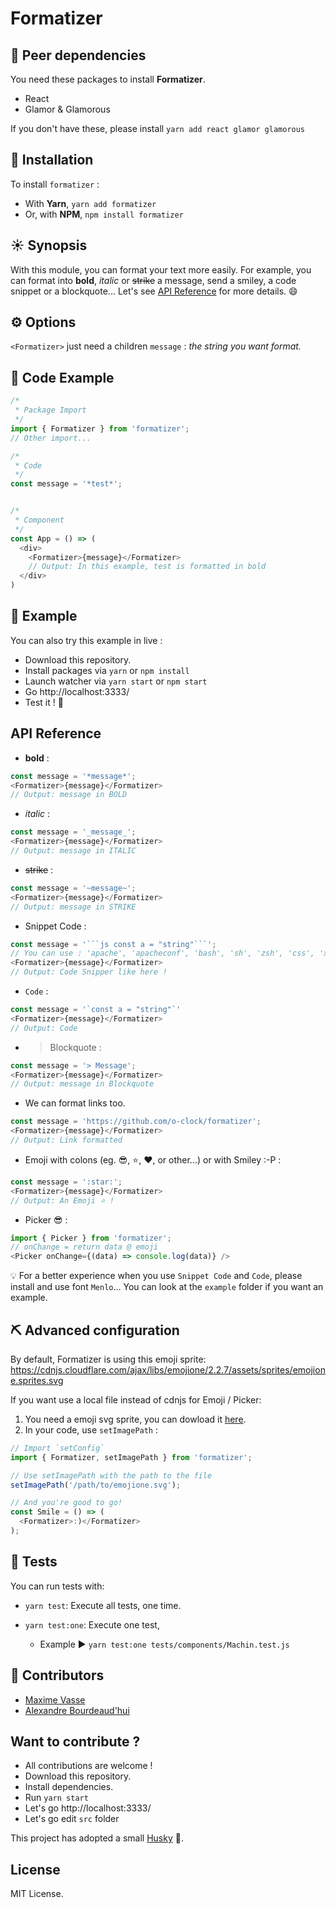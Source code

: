 # Formatizer

## :muscle: Peer dependencies
You need these packages to install **Formatizer**.
  * React
  * Glamor & Glamorous

If you don't have these, please install `yarn add react glamor glamorous`


## :rocket: Installation
To install `formatizer` :
  * With **Yarn**, `yarn add formatizer`
  * Or, with **NPM**, `npm install formatizer`


## :sunny: Synopsis
With this module, you can format your text more easily. For example, you can format into **bold**, _italic_ or ~~strike~~ a message, send a smiley, a code snippet or a blockquote... Let's see [API Reference](readme.md#api-reference) for more details. :smile:


## :gear: Options
`<Formatizer>` just need a children `message` : _the string you want format._


## :eyes: Code Example
```js
/*
 * Package Import
 */
import { Formatizer } from 'formatizer';
// Other import...

/*
 * Code
 */
const message = '*test*';


/*
 * Component
 */
const App = () => (
  <div>
    <Formatizer>{message}</Formatizer>
    // Output: In this example, test is formatted in bold
  </div>
)
```


## :eyes: Example

You can also try this example in live :
  * Download this repository.
  * Install packages via `yarn` or `npm install`
  * Launch watcher via `yarn start` or `npm start`
  * Go http://localhost:3333/
  * Test it ! :tada:


## API Reference

* **bold** :   
```js
const message = '*message*';
<Formatizer>{message}</Formatizer>
// Output: message in BOLD
```

* _italic_ :   
```js
const message = '_message_';
<Formatizer>{message}</Formatizer>
// Output: message in ITALIC
```

* ~~strike~~ :   
```js
const message = '~message~';
<Formatizer>{message}</Formatizer>
// Output: message in STRIKE
```

* Snippet Code :
```js
const message = '```js const a = "string"```';   
// You can use : 'apache', 'apacheconf', 'bash', 'sh', 'zsh', 'css', 'xml', 'html', 'xhtml', 'rss', 'atom', 'xjb', 'xsd', 'xsl', 'plist', 'ini', 'json', 'javascript', 'js', 'jsx', 'less', 'markdown', 'md', 'mkdown', 'mkd', 'php', 'scss', 'sql', 'stylus', 'styl' or 'twig',
<Formatizer>{message}</Formatizer>
// Output: Code Snipper like here !
```

* `Code` :
```js
const message = '`const a = "string"`'
<Formatizer>{message}</Formatizer>
// Output: Code
```

* > Blockquote :   
```js
const message = '> Message';
<Formatizer>{message}</Formatizer>
// Output: message in Blockquote
```

* We can format links too.
```js
const message = 'https://github.com/o-clock/formatizer';
<Formatizer>{message}</Formatizer>
// Output: Link formatted
```

* Emoji with colons (eg. :sunglasses:, :star:, :heart:, or other...) or with Smiley :-P :
```js
const message = ':star:';
<Formatizer>{message}</Formatizer>
// Output: An Emoji ⭐️ !
```

* Picker :sunglasses: :
```js
import { Picker } from 'formatizer';
// onChange = return data @ emoji
<Picker onChange={(data) => console.log(data)} />
```

:bulb: For a better experience when you use `Snippet Code` and `Code`, please install and use font `Menlo`... You can look at the `example` folder if you want an example.


## :pick: Advanced configuration

By default, Formatizer is using this emoji sprite:  
https://cdnjs.cloudflare.com/ajax/libs/emojione/2.2.7/assets/sprites/emojione.sprites.svg

If you want use a local file instead of cdnjs for Emoji / Picker:  
1. You need a emoji svg sprite, you can dowload it [here](https://github.com/emojione/emojione/blob/2.2.7/assets/sprites/emojione.sprites.svg).
2. In your code, use `setImagePath` :
```js
// Import `setConfig`
import { Formatizer, setImagePath } from 'formatizer';

// Use setImagePath with the path to the file
setImagePath('/path/to/emojione.svg');

// And you're good to go!
const Smile = () => (
  <Formatizer>:)</Formatizer>
);
```


## :construction: Tests
You can run tests with:

* `yarn test`: Execute all tests, one time.

* `yarn test:one`: Execute one test,
    * Example :arrow_forward: `yarn test:one tests/components/Machin.test.js`


## :busts_in_silhouette: Contributors
* [Maxime Vasse](https://github.com/webdif)
* [Alexandre Bourdeaud'hui](https://github.com/alexandrebourdeaudhui)


## Want to contribute ?
 * All contributions are welcome !
  * Download this repository.
  * Install dependencies.
  * Run `yarn start`
  * Let's go http://localhost:3333/
  * Let's go edit `src` folder


This project has adopted a small [Husky](https://github.com/typicode/husky) :dog:.


## License

MIT License.
